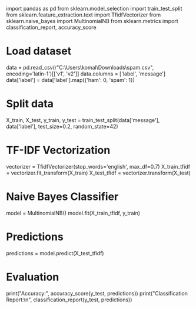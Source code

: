 import pandas as pd
from sklearn.model_selection import train_test_split
from sklearn.feature_extraction.text import TfidfVectorizer
from sklearn.naive_bayes import MultinomialNB
from sklearn.metrics import classification_report, accuracy_score

# Load dataset
data = pd.read_csv(r"C:\Users\komal\Downloads\spam.csv", encoding='latin-1')[['v1', 'v2']]
data.columns = ['label', 'message']
data['label'] = data['label'].map({'ham': 0, 'spam': 1})

# Split data
X_train, X_test, y_train, y_test = train_test_split(data['message'], data['label'], test_size=0.2, random_state=42)

# TF-IDF Vectorization
vectorizer = TfidfVectorizer(stop_words='english', max_df=0.7)
X_train_tfidf = vectorizer.fit_transform(X_train)
X_test_tfidf = vectorizer.transform(X_test)

# Naive Bayes Classifier
model = MultinomialNB()
model.fit(X_train_tfidf, y_train)

# Predictions
predictions = model.predict(X_test_tfidf)

# Evaluation
print("Accuracy:", accuracy_score(y_test, predictions))
print("Classification Report:\n", classification_report(y_test, predictions))
